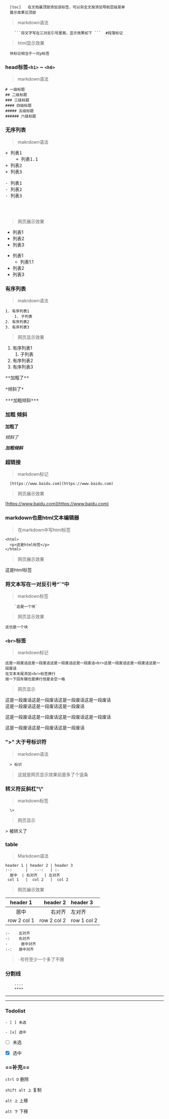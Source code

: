 
 

```
  [toc]   在文档最顶部添加该标签，可以将全文按添加导航层级菜单
  展示效果见顶部
```

> markdown语法

```
    ```将文字写在三对反引号里面，显示效果如下 ```  #段落标记
```


> html显示效果

```
  块标记相当于一对p标签
```


### head标签`<h1>` ~ `<h6>`

> markdown语法

```
# 一级标题
## 二级标题
### 三级标题
#### 四级标题
##### 五级标题
###### 六级标题
```


### 无序列表
> makrdown语法

<pre>
+ 列表1
    + 列表1.1 
+ 列表2
+ 列表3

- 列表1
- 列表2
- 列表3



</pre>




> 网页展示效果

+ 列表1
+ 列表2
+ 列表3

- 列表1
    - 列表1.1   
- 列表2
- 列表3

### 有序列表

> makrdown语法
```
1. 有序列表1
    1. 子列表
2. 有序列表2
3. 有序列表3
```
> 网页显示效果
1. 有序列表1
    1. 子列表
2. 有序列表2
3. 有序列表3

<pre>
**加粗了**

*倾斜了*

***加粗倾斜***
</pre>


### 加粗 倾斜

**加粗了**

*倾斜了*

***加粗倾斜***



### 超链接

> markdown标记

```
  [https://www.baidu.com](https://www.baidu.com)
```

> 网页展示效果

[https://www.baidu.com](https://www.baidu.com)



### markdown也是html文本编辑器

> 在markdown中写html标签
```
<html>
  <p>这是html标签</p>
</html>
```

> 网页展示效果
<html>
  <p>这是html标签</p>
</html>

### 将文本写在一对反引号“\`”中
>   markdown标签
```
    `这是一个块`
```

> 网页显示效果

`这也是一个块`


###  ```<br>```标签

> markdown标记

```
这是一段废话这是一段废话这是一段废话这是一段废话<br>这是一段废话这是一段废话这是一段废话
在文本末尾添加<br>标签换行 
按一下回车键也是换行但是会空一格
```

> 网页显示

这是一段废话这是一段废话这是一段废话这是一段废话<br>这是一段废话这是一段废话这是一段废话

这是一段废话这是一段废话这是一段废话这是一段废话

这是一段废话这是一段废话这是一段废话

### ">" 大于号标识符
> markdown语法

```
  > 标识
```

 > 这就是网页显示效果前面多了个竖条
   


### 转义符反斜杠"\\"

> markdown标签

```
  \>
```

> 网页显示

\> 被转义了

### table
> Markdown语法
```
header 1 | header 2 | header 3
:-:      |   ---:   | :-
  居中  | 右对齐   | 左对齐
 col 1   |  col 2   |  col 2
```
> 网页展示效果

header 1 | header 2 | header 3
:-:      |   ---:   | :-
居中 | 右对齐 | 左对齐
row 2 col 1 | row 2 col 2 | row 1 col 2

```
:-    左对齐
-:    右对齐
-      居中对齐
:-:   居中对齐
```
> `-`号符至少一个多了不限

### 分割线
```
    ----
    ****
```
---
***

###   Todolist
```
- [ ] 未选

- [x] 选中 
```

- [ ] 未选

- [x] 选中 
 
### ==补充==

`ctrl D`  删除

`shift alt 上` 复制

`alt 上`  上移

`alt 下`  下移



